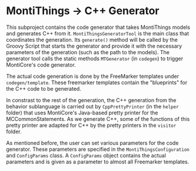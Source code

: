 <!-- (c) https://github.com/MontiCore/monticore -->
# MontiThings -> C++ Generator

This subproject contains the code generator that takes MontiThings models and 
generates C++ from it. 
`MontiThingsGeneratorTool` is the main class that coordinates the generation.
Its `generate()` method will be called by the Groovy Script that starts the 
generator and provide it with the necessary parameters of the generation 
(such as the path to the models). 
The generator tool calls the static methods `MTGenerator` (in `codegen`) to 
trigger MontiCore's code generator.

The actual code generation is done by the FreeMarker templates under 
`codegen/template`. 
These freemarker templates contain the "blueprints" for the C++ code to be 
generated. 

In constrast to the rest of the generation, the C++ generation from the 
behavior sublanguage is carried out by `CppPrettyPrinter` (in the `helper`
folder) that uses MontiCore's Java-based pretty printer for the 
MCCommonStatements.
As we generate C++, some of the functions of this pretty printer are adapted for
C++ by the pretty printers in the `visitor` folder.

As mentioned before, the user can set various parameters for the code generator. 
These parameters are specified in the `MontiThingsConfiguration` and 
`ConfigParams` class. A `ConfigParams` object contains the actual parameters and
is given as a parameter to almost all Freemarker templates.
